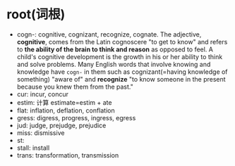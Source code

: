 # root(词根)

- cogn-: cognitive, cognizant, recognize, cognate. The adjective, **cognitive**, comes from the Latin cognoscere "to get to know" and refers to **the ability of the brain to think and reason** as opposed to feel. A child's cognitive development is the growth in his or her ability to think and solve problems. Many English words that involve knowing and knowledge have `cogn-` in them such as cognizant(=having knowledge of something) "aware of" and **recognize** "to know someone in the present because you knew them from the past."
- cur: incur, concur
- estim: 计算 estimate=estim + ate
- flat: inflation, deflation, conflation
- gress: digress, progress, ingress, egress
- jud: judge, prejudge, prejudice
- miss: dismissive
- st:
- stall: install
- trans: transformation, transmission


